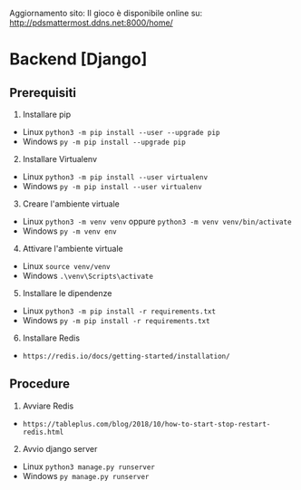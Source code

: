 Aggiornamento sito:
Il gioco è disponibile online su: http://pdsmattermost.ddns.net:8000/home/



# Backend [Django]
## Prerequisiti
1. Installare pip
  - Linux `python3 -m pip install --user --upgrade pip`
  - Windows `py -m pip install --upgrade pip`

2. Installare Virtualenv
  - Linux `python3 -m pip install --user virtualenv`
  - Windows `py -m pip install --user virtualenv`

3. Creare l'ambiente virtuale
  - Linux `python3 -m venv venv` oppure `python3 -m venv venv/bin/activate`
  - Windows `py -m venv env`

4. Attivare l'ambiente virtuale
  - Linux `source venv/venv`
  - Windows `.\venv\Scripts\activate`

5. Installare le dipendenze
  - Linux `python3 -m pip install -r requirements.txt`
  - Windows `py -m pip install -r requirements.txt`

6. Installare Redis
  - `https://redis.io/docs/getting-started/installation/`


## Procedure
1. Avviare Redis
  - `https://tableplus.com/blog/2018/10/how-to-start-stop-restart-redis.html`

2. Avvio django server
  - Linux `python3 manage.py runserver`
  - Windows `py manage.py runserver`
